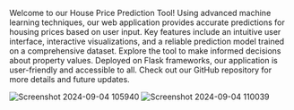Welcome to our House Price Prediction Tool! Using advanced machine learning techniques, our web application provides accurate predictions for housing prices based on user input. Key features include an intuitive user interface, interactive visualizations, and a reliable prediction model trained on a comprehensive dataset. Explore the tool to make informed decisions about property values. Deployed on Flask frameworks, our application is user-friendly and accessible to all. Check out our GitHub repository for more details and future updates.

![Screenshot 2024-09-04 105940](https://github.com/user-attachments/assets/a66fc57c-7eac-409f-95c5-5a7dfd6a2f5b)
![Screenshot 2024-09-04 110039](https://github.com/user-attachments/assets/9f998eb3-6ea5-4b35-931b-4baca493ee82)
